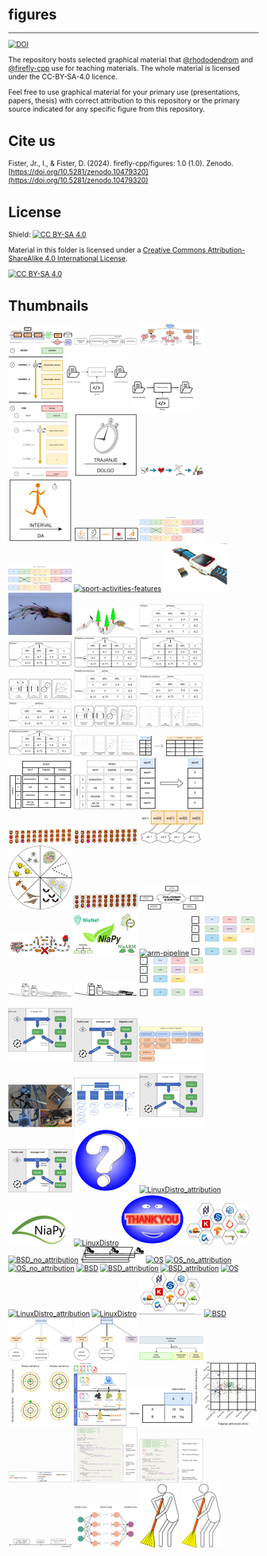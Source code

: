 # figures

---

[![DOI](https://zenodo.org/badge/DOI/10.5281/zenodo.10479320.svg)](https://doi.org/10.5281/zenodo.10479320)

The repository hosts selected graphical material that [@rhododendrom](https://github.com/rhododendrom) and [@firefly-cpp](https://github.com/firefly-cpp) use for
teaching materials. The whole material is licensed under the CC-BY-SA-4.0 licence.

Feel free to use graphical material for your primary use (presentations,
papers, thesis) with correct attribution to this repository or the
primary source indicated for any specific figure from this repository.

# Cite us

Fister, Jr., I., & Fister, D. (2024). firefly-cpp/figures: 1.0 (1.0). Zenodo. [https://doi.org/10.5281/zenodo.10479320](https://doi.org/10.5281/zenodo.10479320)

# License

Shield: [![CC BY-SA 4.0][cc-by-sa-shield]][cc-by-sa]

Material in this folder is licensed under a
[Creative Commons Attribution-ShareAlike 4.0 International License][cc-by-sa].

[![CC BY-SA 4.0][cc-by-sa-image]][cc-by-sa]

[cc-by-sa]: http://creativecommons.org/licenses/by-sa/4.0/
[cc-by-sa-image]: https://licensebuttons.net/l/by-sa/4.0/88x31.png
[cc-by-sa-shield]: https://img.shields.io/badge/License-CC%20BY--SA%204.0-lightgrey.svg













# Thumbnails
[![automl](/image_thumbnails/pdf_automl_thumb.png)](automl/si/automl.pdf)
[![cevovod](/image_thumbnails/pdf_cevovod_thumb.png)](automl/si/cevovod.pdf)
[![niaaml](/image_thumbnails/pdf_niaaml_thumb.png)](automl/si/niaaml.pdf)
[![awk_2](/image_thumbnails/pdf_awk_2_thumb.png)](linux/awk_2.pdf)
[![awk_1](/image_thumbnails/svg_awk_1_thumb.png)](linux/awk_1.svg)
[![awk_1](/image_thumbnails/pdf_awk_1_thumb.png)](linux/awk_1.pdf)
[![awk_2](/image_thumbnails/svg_awk_2_thumb.png)](linux/awk_2.svg)
[![pismenka-trajanje](/image_thumbnails/pdf_pismenka-trajanje_thumb.png)](data-mining-in-sport/pismenka-trajanje.pdf)
[![heart-rate-monitor-to-data-mining-evolution](/image_thumbnails/pdf_heart-rate-monitor-to-data-mining-evolution_thumb.png)](data-mining-in-sport/heart-rate-monitor-to-data-mining-evolution.pdf)
[![pismenka-interval](/image_thumbnails/pdf_pismenka-interval_thumb.png)](data-mining-in-sport/pismenka-interval.pdf)
[![glyph_example](/image_thumbnails/pdf_glyph_example_thumb.png)](data-mining-in-sport/glyph_example.pdf)
[![feature-selection](/image_thumbnails/pdf_feature-selection_thumb.png)](feature-selection/feature-selection.pdf)
[![izbira-znacilnic](/image_thumbnails/pdf_izbira-znacilnic_thumb.png)](feature-selection/izbira-znacilnic.pdf)
[![sport-activities-features](/image_thumbnails/pdf_sport-activities-features_thumb.png)](software-packages/sport-activities-features.pdf)
[![smart_watch_and_ant+](/image_thumbnails/jpg_smart_watch_and_ant+_thumb.png)](hardware/smart_watch_and_ant+.jpg)
[![jumper-wires](/image_thumbnails/jpg_jumper-wires_thumb.png)](hardware/jumper-wires.JPG)
[![rudar](/image_thumbnails/png_rudar_thumb.png)](data-mining/rudar.png)
[![Atrribut_Instance_missing_data](/image_thumbnails/png_Atrribut_Instance_missing_data_thumb.png)](data-mining/DM_steps/Atrribut_Instance_missing_data.png)
[![Atributte_Instance](/image_thumbnails/pdf_Atributte_Instance_thumb.png)](data-mining/DM_steps/Atributte_Instance.pdf)
[![Atribut_Instanca_missing_data](/image_thumbnails/pdf_Atribut_Instanca_missing_data_thumb.png)](data-mining/DM_steps/Atribut_Instanca_missing_data.pdf)
[![Atributte_Instance_missing_data](/image_thumbnails/pdf_Atributte_Instance_missing_data_thumb.png)](data-mining/DM_steps/Atributte_Instance_missing_data.pdf)
[![DM_steps](/image_thumbnails/pdf_DM_steps_thumb.png)](data-mining/DM_steps/DM_steps.pdf)
[![Atribut_Instanca_missing_data](/image_thumbnails/png_Atribut_Instanca_missing_data_thumb.png)](data-mining/DM_steps/Atribut_Instanca_missing_data.png)
[![Atribut_Instanca](/image_thumbnails/png_Atribut_Instanca_thumb.png)](data-mining/DM_steps/Atribut_Instanca.png)
[![Atributte_Instance](/image_thumbnails/png_Atributte_Instance_thumb.png)](data-mining/DM_steps/Atributte_Instance.png)
[![DM_steps_slo](/image_thumbnails/pdf_DM_steps_slo_thumb.png)](data-mining/DM_steps/DM_steps_slo.pdf)
[![DM_steps](/image_thumbnails/png_DM_steps_thumb.png)](data-mining/DM_steps/DM_steps.png)
[![Atribut_Instanca](/image_thumbnails/pdf_Atribut_Instanca_thumb.png)](data-mining/DM_steps/Atribut_Instanca.pdf)
[![DM_steps_slo](/image_thumbnails/png_DM_steps_slo_thumb.png)](data-mining/DM_steps/DM_steps_slo.png)
[![one-hot-encoding](/image_thumbnails/pdf_one-hot-encoding_thumb.png)](data-mining/preprocessing/one-hot-encoding.pdf)
[![Vrstice_stolpci](/image_thumbnails/pdf_Vrstice_stolpci_thumb.png)](data-mining/preprocessing/Vrstice_stolpci.pdf)
[![Vrstice_stolpci](/image_thumbnails/png_Vrstice_stolpci_thumb.png)](data-mining/preprocessing/Vrstice_stolpci.png)
[![ordinal-encoding](/image_thumbnails/pdf_ordinal-encoding_thumb.png)](data-mining/preprocessing/ordinal-encoding.pdf)
[![natural_evolution_bears](/image_thumbnails/png_natural_evolution_bears_thumb.png)](nature-inspired-algorithms/natural_evolution_bears.png)
[![natural_evolution_bears_small](/image_thumbnails/png_natural_evolution_bears_small_thumb.png)](nature-inspired-algorithms/natural_evolution_bears_small.png)
[![mapping](/image_thumbnails/pdf_mapping_thumb.png)](nature-inspired-algorithms/mapping.pdf)
[![ring4](/image_thumbnails/pdf_ring4_thumb.png)](nature-inspired-algorithms/ring4.pdf)
[![natural_evolution_bears](/image_thumbnails/pdf_natural_evolution_bears_thumb.png)](nature-inspired-algorithms/natural_evolution_bears.pdf)
[![evolutionary_algorithms](/image_thumbnails/pdf_evolutionary_algorithms_thumb.png)](nature-inspired-algorithms/evolutionary_algorithms.pdf)
[![ants](/image_thumbnails/pdf_ants_thumb.png)](nature-inspired-algorithms/ants.pdf)
[![NiaLogos](/image_thumbnails/png_NiaLogos_thumb.png)](nialogos/NiaLogos.png)
[![arm-pipeline](/image_thumbnails/pdf_arm-pipeline_thumb.png)](association-rule-mining/arm-pipeline.pdf)
[![transaction-database](/image_thumbnails/pdf_transaction-database_thumb.png)](association-rule-mining/transaction-database.pdf)
[![ARM_store](/image_thumbnails/png_ARM_store_thumb.png)](association-rule-mining/ARM_store.png)
[![ARM_store](/image_thumbnails/pdf_ARM_store_thumb.png)](association-rule-mining/ARM_store.pdf)
[![transakcijska_baza](/image_thumbnails/pdf_transakcijska_baza_thumb.png)](association-rule-mining/transakcijska_baza.pdf)
[![digital-twin-model](/image_thumbnails/svg_digital-twin-model_thumb.png)](digital-twin/model-EN/digital-twin-model.svg)
[![digital-twin-model](/image_thumbnails/png_digital-twin-model_thumb.png)](digital-twin/model-EN/digital-twin-model.png)
[![ast-outline-1](/image_thumbnails/pdf_ast-outline-1_thumb.png)](digital-twin/artificial-sport-trainer/ast-outline-1.pdf)
[![ast-monitor](/image_thumbnails/jpg_ast-monitor_thumb.png)](digital-twin/artificial-sport-trainer/ast-monitor.JPG)
[![ast-diagram-1](/image_thumbnails/pdf_ast-diagram-1_thumb.png)](digital-twin/artificial-sport-trainer/ast-diagram-1.pdf)
[![digital-twin-model](/image_thumbnails/svg_digital-twin-model_thumb.png)](digital-twin/model-SI/digital-twin-model.svg)
[![digital-twin-model](/image_thumbnails/png_digital-twin-model_thumb.png)](digital-twin/model-SI/digital-twin-model.png)
[![vprasaj](/image_thumbnails/pdf_vprasaj_thumb.png)](other/vprasaj.pdf)
[![LinuxDistro_attribution](/image_thumbnails/svg_LinuxDistro_attribution_thumb.png)](other/LinuxDistro_attribution.svg)
[![niapy_logo](/image_thumbnails/png_niapy_logo_thumb.png)](other/niapy_logo.png)
[![LinuxDistro](/image_thumbnails/pdf_LinuxDistro_thumb.png)](other/LinuxDistro.pdf)
[![hvala](/image_thumbnails/pdf_hvala_thumb.png)](other/hvala.pdf)
[![PortaliInSistemiZnanja_logotipi_no_attribution](/image_thumbnails/pdf_PortaliInSistemiZnanja_logotipi_no_attribution_thumb.png)](other/PortaliInSistemiZnanja_logotipi_no_attribution.pdf)
[![BSD_no_attribution](/image_thumbnails/pdf_BSD_no_attribution_thumb.png)](other/BSD_no_attribution.pdf)
[![ironman-drafting](/image_thumbnails/pdf_ironman-drafting_thumb.png)](other/ironman-drafting.pdf)
[![OS](/image_thumbnails/svg_OS_thumb.png)](other/OS.svg)
[![OS_no_attribution](/image_thumbnails/svg_OS_no_attribution_thumb.png)](other/OS_no_attribution.svg)
[![OS_no_attribution](/image_thumbnails/pdf_OS_no_attribution_thumb.png)](other/OS_no_attribution.pdf)
[![BSD](/image_thumbnails/svg_BSD_thumb.png)](other/BSD.svg)
[![BSD_attribution](/image_thumbnails/svg_BSD_attribution_thumb.png)](other/BSD_attribution.svg)
[![BSD_attribution](/image_thumbnails/pdf_BSD_attribution_thumb.png)](other/BSD_attribution.pdf)
[![OS](/image_thumbnails/pdf_OS_thumb.png)](other/OS.pdf)
[![LinuxDistro_attribution](/image_thumbnails/pdf_LinuxDistro_attribution_thumb.png)](other/LinuxDistro_attribution.pdf)
[![LinuxDistro](/image_thumbnails/svg_LinuxDistro_thumb.png)](other/LinuxDistro.svg)
[![PortaliInSistemiZnanja_logotipi](/image_thumbnails/pdf_PortaliInSistemiZnanja_logotipi_thumb.png)](other/PortaliInSistemiZnanja_logotipi.pdf)
[![BSD](/image_thumbnails/pdf_BSD_thumb.png)](other/BSD.pdf)
[![podrocja-strojnega-ucenja](/image_thumbnails/png_podrocja-strojnega-ucenja_thumb.png)](classification/podrocja-strojnega-ucenja.png)
[![podrocja-strojnega-ucenja](/image_thumbnails/pdf_podrocja-strojnega-ucenja_thumb.png)](classification/podrocja-strojnega-ucenja.pdf)
[![PodatkovnaUcnaValidacijskaTestnaMnozica](/image_thumbnails/pdf_PodatkovnaUcnaValidacijskaTestnaMnozica_thumb.png)](classification/PodatkovnaUcnaValidacijskaTestnaMnozica.pdf)
[![VariancaPristranskost](/image_thumbnails/pdf_VariancaPristranskost_thumb.png)](classification/VariancaPristranskost.pdf)
[![MnozicaUcnaValidacijskaTestna](/image_thumbnails/pdf_MnozicaUcnaValidacijskaTestna_thumb.png)](classification/MnozicaUcnaValidacijskaTestna.pdf)
[![metrike](/image_thumbnails/pdf_metrike_thumb.png)](classification/metrike.pdf)
[![primer-grucenje-sport](/image_thumbnails/pdf_primer-grucenje-sport_thumb.png)](clustering/primer-grucenje-sport.pdf)
[![hello_world](/image_thumbnails/png_hello_world_thumb.png)](programming/haskell/yesod-framework/hello_world.PNG)
[![gradniki](/image_thumbnails/png_gradniki_thumb.png)](programming/haskell/yesod-framework/gradniki.PNG)
[![hello_yesod](/image_thumbnails/png_hello_yesod_thumb.png)](programming/haskell/yesod-framework/hello_yesod.PNG)
[![popularnost-haskell](/image_thumbnails/png_popularnost-haskell_thumb.png)](programming/haskell/yesod-framework/popularnost-haskell.PNG)
[![nevronska-mreza-primer](/image_thumbnails/pdf_nevronska-mreza-primer_thumb.png)](neural-network/nevronska-mreza-primer.pdf)
[![Ciscenje_podatkov](/image_thumbnails/pdf_Ciscenje_podatkov_thumb.png)](data-cleaning/Ciscenje_podatkov.pdf)
[![Ciscenje_podatkov](/image_thumbnails/png_Ciscenje_podatkov_thumb.png)](data-cleaning/Ciscenje_podatkov.png)
